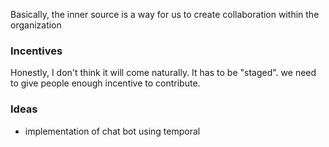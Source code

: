 Basically, the inner source is a way for us to create collaboration within the organization
### Incentives
Honestly, I don't think it will come naturally. It has to be "staged". we need to give people enough incentive to contribute.
### Ideas
- implementation of chat bot using temporal